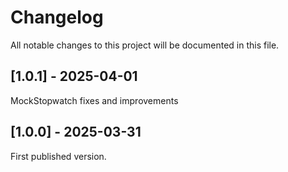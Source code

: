 # Changelog

All notable changes to this project will be documented in this file.

## [1.0.1] - 2025-04-01

MockStopwatch fixes and improvements 

## [1.0.0] - 2025-03-31

First published version.